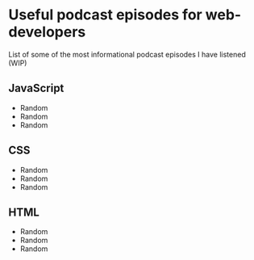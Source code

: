 # Useful podcast episodes for web-developers

List of some of the most informational podcast episodes I have listened (WIP)

## JavaScript

- Random
- Random
- Random

## CSS

- Random
- Random
- Random

## HTML

- Random
- Random
- Random
